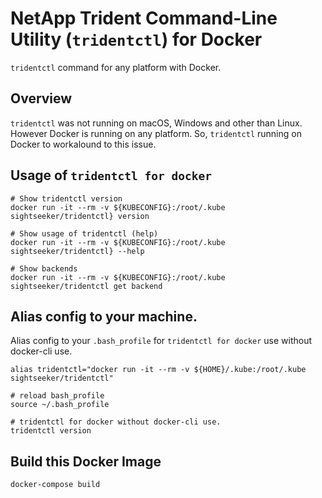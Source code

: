 NetApp Trident Command-Line Utility (`tridentctl`) for Docker
===
`tridentctl` command for any platform with Docker.

## Overview

`tridentctl` was not running on macOS, Windows and other than Linux.
However Docker is running on any platform.
So, `tridentctl` running on Docker to workalound to this issue.

## Usage of `tridentctl for docker`

```
# Show tridentctl version
docker run -it --rm -v ${KUBECONFIG}:/root/.kube sightseeker/tridentctl} version

# Show usage of tridentctl (help)
docker run -it --rm -v ${KUBECONFIG}:/root/.kube sightseeker/tridentctl} --help

# Show backends
docker run -it --rm -v ${KUBECONFIG}:/root/.kube sightseeker/tridentctl get backend
```

## Alias config to your machine.

Alias config to your `.bash_profile` for `tridentctl for docker` use without docker-cli use.

```
alias tridentctl="docker run -it --rm -v ${HOME}/.kube:/root/.kube sightseeker/tridentctl"

# reload bash_profile
source ~/.bash_profile

# tridentctl for docker without docker-cli use.
tridentctl version
```


## Build this Docker Image

```
docker-compose build
```
